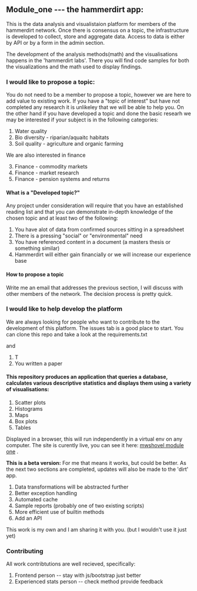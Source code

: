## Module_one --- the hammerdirt app:
This is the data analysis and visualistaion platform for members of the hammerdirt network. Once there is consensus on a topic, the infrastructure is developed to collect, store and aggregate data. Access to data is either by API or by a form in the admin section.

The development of the analysis methods(math) and the visualisations happens in the 'hammerdirt labs'. There you will find code samples for both the visualizations and the math used to display findings.

### I would like to propose a topic:

You do not need to be a member to propose a topic, however we are here to add value to existing work. If you have a "topic of interest" but have not completed any research it is unlikeley that we will be able to help you. On the other hand if you have developed a topic and done the basic researh we may be interested if your subject is in the following categories:

1. Water quality 
2. Bio diversity - riparian/aquaitc habitats
3. Soil quality - agriculture and organic farming

We are also interested in finance

3. Finance - commodity markets
4. Finance - market research
5. Finance - pension systems and returns

#### What is a "Developed topic?"

Any project under consideration will require that you have an established reading list and that you can demonstrate in-depth knowledge of the chosen topic and at least two of the following:

1. You have alot of data from confirmed sources sitting in a spreadsheet
2. There is a pressing "social" or "environmental" need
3. You have referenced content in a document (a masters thesis or something similar)
4. Hammerdirt will either gain financially or we will increase our experience base

#### How to propose a topic

Write me an email that addresses the previous section, I will discuss with other members of the network. The decision process is pretty quick.

### I would like to help develop the platform

We are always looking for people who want to contribute to the development of this platform. The issues tab is a good place to start. You can clone this repo and take a look at the requirements.txt





and 

1. T
2. You written a paper



#### This repository produces an application that queries a database, calculates various descriptive statistics and displays them using a variety of visualisations:
1. Scatter plots
2. Histograms
3. Maps
4. Box plots
5. Tables

Displayed in a browser, this will run independently in a virtual env on any computer. The site is curently live, you can see it here: [mwshovel module one](http://mwshovel.pythonanywhere.com/) .

__This is a beta version:__ For me that means it works, but could be better. As the next two sections are completed, updates will also be made to the 'dirt' app.
1. Data transformations will be abstracted further
2. Better exception handling
3. Automated cache
4. Sample reports (probably one of two existing scripts)
5. More efficient use of builtin methods
6. Add an API

This work is my own and I am sharing it with you. (but I wouldn't use it just yet)

### Contributing
All work contribtutions are well recieved, specifically:
1. Frontend person -- stay with js/bootstrap just better
2. Experienced stats person -- check method provide feedback

